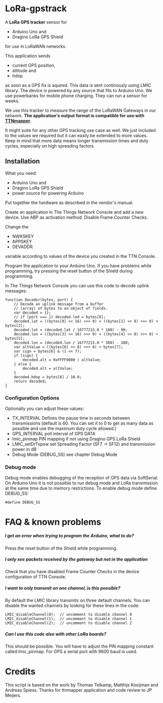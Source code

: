 # LoRa-gpstrack

A **LoRa GPS tracker** sensor for 
 - Arduino Uno and 
 - Dragino LoRa GPS Shield

for use in LoRaWAN networks.

This application sends
 - current GPS position,
 - altitude and
 - hdop

as soon as a GPS fix is aquired. This data is sent continously using LMIC library. The device is powered by any source that fits to Arduino Uno. We use powerbanks for mobile phone charging. They can run a sensor for weeks.

We use this tracker to measure the range of the LoRaWAN Gateways in our network. **The application's output format is compatible for use with [TTNmapper](http://ttnmapper.org).**

It might suite for any other GPS tracking use case as well. We just included to the values we required but it can easily be extended to more values. Keep in mind that more data means longer transmission times and duty cycles, especially on high spreading factors.

## Installation
What you need:
 - Arduino Uno and 
 - Dragino LoRa GPS Shield
 - power source for powering Arduino

Put together the hardware as described in the vendor's manual.

Create an application in The Things Network Console and add a new device. Use ABP as activation method. Disable Frame Counter Checks.

Change the 
 - NWKSKEY
 - APPSKEY
 - DEVADDR

variable according to values of the device you created in the TTN Console.

Program the application to your Arduino Uno. If you have problems while programming, try pressing the reset button of the Shield during programming.

In The Things Network Console you can use this code to decode uplink messages:

    function Decoder(bytes, port) {
        // Decode an uplink message from a buffer
        // (array) of bytes to an object of fields.
        var decoded = {};
        // if (port === 1) decoded.led = bytes[0];
        decoded.lat = ((bytes[0] << 16) >>> 0) + ((bytes[1] << 8) >>> 0) + bytes[2];
        decoded.lat = (decoded.lat / 16777215.0 * 180) - 90;
        decoded.lon = ((bytes[3] << 16) >>> 0) + ((bytes[4] << 8) >>> 0) + bytes[5];
        decoded.lon = (decoded.lon / 16777215.0 * 360) - 180;
        var altValue = ((bytes[6] << 8) >>> 0) + bytes[7];
        var sign = bytes[6] & (1 << 7);
        if (sign) {
            decoded.alt = 0xFFFF0000 | altValue;
        } else {
            decoded.alt = altValue;
        }
        decoded.hdop = bytes[8] / 10.0;
        return decoded;
    }


### Configuration Options

Optionally you can adjust these values:
- TX_INTERVAL
Defines the pause time in seconds between transmissions (default is 60. You can set it to 0 to get as many data as possible and use the maximum duty cycle allowed.)
 - GPS_INTERVAL
poll interval of GPS DATA
 - lmic_pinmap
PIN mapping if not using Dragino GPS LoRa Shield
 - LMIC_setDrTxpow
set Spreading Factor (SF7 -> SF12) and transmission power in dB
 - Debug Mode (DEBUG_SS)
see chapter Debug Mode

### Debug mode
Debug mode enables debugging of the reception of GPS data via SoftSerial. On Arduino Uno it is not possible to run debug mode and LoRa transmission at the same time due to memory restrictions. To enable debug mode define DEBUG_SS:

    #define DEBUG_SS

# FAQ & known problems

##### I get an error when trying to program the Arduino, what to do?
Press the reset button of the Shield while programming.

##### I only see packets received by the gateway but not in the application
Check that you have disabled Frame Counter Checks in the device configuration of TTN Console.

##### I want to only transmit on one channel, is this possible?
By default the LMIC library transmits on three default channels. You can disable the wanted channels by looking for these lines in the code:
        
    LMIC_disableChannel(0);  // uncomment to disable channel 0
    LMIC_disableChannel(1);  // uncomment to disable channel 1
    LMIC_disableChannel(2);  // uncomment to disable channel 2

##### Can I use this code also with other LoRa boards?
This should be possible. You will have to adjust the PIN mapping constant called lmic_pinmap. For GPS a serial port with 9600 baud is used.

# Credits
This script is based on the work by Thomas Telkamp, Matthijs Kooijman and Andreas Spiess.
Thanks for ttnmapper application and code review to JP Meijers.
